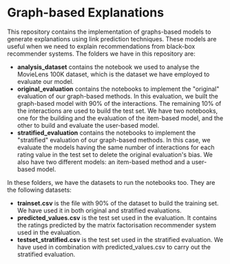 # Graph-based Explanations
This repository contains the implementation of graphs-based models to generate explanations using link prediction techniques. These models are useful when we need to explain recommendations from black-box recommender systems. 
The folders we have in this repository are:
- **analysis_dataset** contains the notebook we used to analyse the MovieLens 100K dataset, which is the dataset we have employed to evaluate our model.
- **original_evaluation** contains the notebooks to implement the "original" evaluation of our graph-based methods. In this evaluation, we built the graph-based model with 90% of the interactions. The remaining 10% of the interactions are used to build the test set. We have two notebooks, one for the building and the evaluation of the item-based model, and the other to build and evaluate the user-based model.
- **stratified_evaluation** contains the notebooks to implement the "stratified" evaluation of our graph-based methods. In this case, we evaluate the models having the same number of interactions for each rating value in the test set to delete the original evaluation's bias. We also have two different models: an item-based method and a user-based model.

In these folders, we have the datasets to run the notebooks too. They are the following datasets:
- **trainset.csv** is the file with 90% of the dataset to build the training set. We have used it in both original and stratified evaluations.
- **predicted_values.csv** is the test set used in the evaluation. It contains the ratings predicted by the matrix factorisation recommender system used in the evaluation.
- **testset_stratified.csv** is the test set used in the stratified evaluation. We have used in combination with predicted_values.csv to carry out the stratified evaluation.


